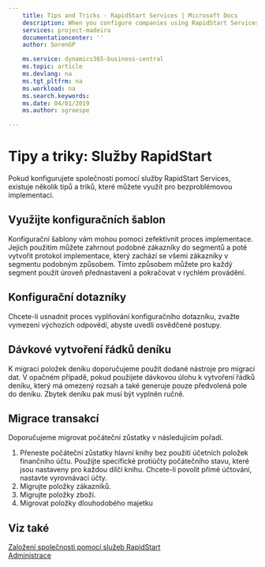 ```yaml
---
    title: Tips and Tricks - RapidStart Services | Microsoft Docs
    description: When you configure companies using RapidStart Services, there are some tips and tricks that you can take advantage of to help your implementation go smoothly.
    services: project-madeira
    documentationcenter: ''
    author: SorenGP

    ms.service: dynamics365-business-central
    ms.topic: article
    ms.devlang: na
    ms.tgt_pltfrm: na
    ms.workload: na
    ms.search.keywords:
    ms.date: 04/01/2019
    ms.author: sgroespe

---
```

# Tipy a triky: Služby RapidStart
Pokud konfigurujete společnosti pomocí služby RapidStart Services, existuje několik tipů a triků, které můžete využít pro bezproblémovou implementaci.

## Využijte konfiguračních šablon
Konfigurační šablony vám mohou pomoci zefektivnit proces implementace. Jejich použitím můžete zahrnout podobné zákazníky do segmentů a poté vytvořit protokol implementace, který zachází se všemi zákazníky v segmentu podobným způsobem. Tímto způsobem můžete pro každý segment použít úroveň přednastavení a pokračovat v rychlém provádění.

## Konfigurační dotazníky
Chcete-li usnadnit proces vyplňování konfiguračního dotazníku, zvažte vymezení výchozích odpovědí, abyste uvedli osvědčené postupy.

## Dávkové vytvoření řádků deníku
K migraci položek deníku doporučujeme použít dodané nástroje pro migraci dat. V opačném případě, pokud použijete dávkovou úlohu k vytvoření řádků deníku, který má omezený rozsah a také generuje pouze předvolená pole do deníku. Zbytek deníku pak musí být vyplněn ručně.

## Migrace transakcí
Doporučujeme migrovat počáteční zůstatky v následujícím pořadí.

1. Přeneste počáteční zůstatky hlavní knihy bez použití účetních položek finančního účtu. Použijte specifické protiúčty počátečního stavu, které jsou nastaveny pro každou dílčí knihu. Chcete-li povolit přímé účtování, nastavte vyrovnávací účty.
2. Migrujte položky zákazníků.
3. Migrujte položky zboží.
4. Migrovat položky dlouhodobého majetku

## Viz také
[Založení společnosti pomocí služeb RapidStart](admin-set-up-a-company-with-rapidstart.md)  
[Administrace](admin-setup-and-administration.md)
